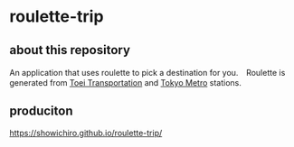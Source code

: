 # roulette-trip

## about this repository

An application that uses roulette to pick a destination for you.　Roulette is generated from [Toei Transportation](https://www.kotsu.metro.tokyo.jp/eng/) and [Tokyo Metro](https://www.tokyometro.jp/en/index.html) stations.

## produciton

https://showichiro.github.io/roulette-trip/
